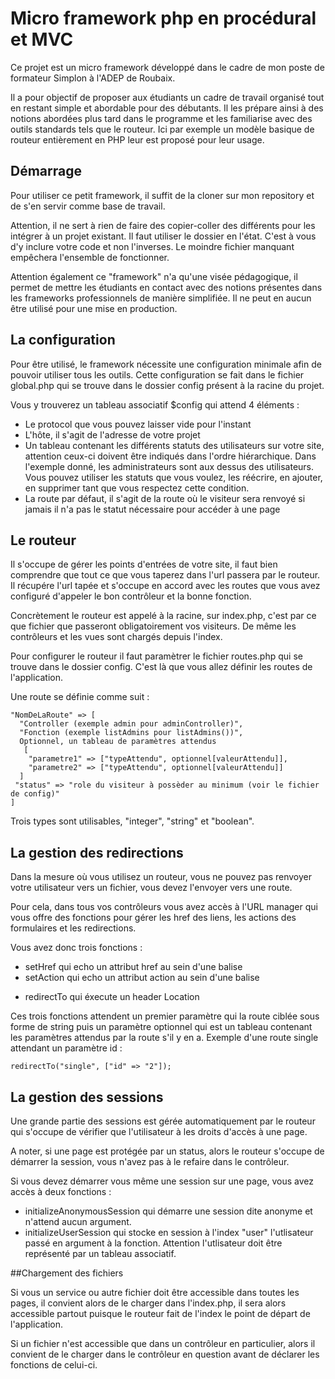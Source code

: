 # Micro framework php en procédural et MVC

Ce projet est un micro framework développé dans le cadre de mon poste de formateur Simplon à l'ADEP de Roubaix.

Il a pour objectif de proposer aux étudiants un cadre de travail organisé tout en restant simple et abordable pour des débutants. Il les prépare ainsi à des notions abordées plus tard dans le programme et les familiarise avec des outils standards tels que le routeur. Ici par exemple un modèle basique de routeur entièrement en PHP leur est proposé pour leur usage.

## Démarrage

Pour utiliser ce petit framework, il suffit de la cloner sur mon repository et de s'en servir comme base de travail.

Attention, il ne sert à rien de faire des copier-coller des différents pour les intégrer à un projet existant. Il faut utiliser le dossier en l'état. C'est à vous d'y inclure votre code et non l'inverses. Le moindre fichier manquant empêchera l'ensemble de fonctionner.

Attention également ce "framework" n'a qu'une visée pédagogique, il permet de mettre les étudiants en contact avec des notions présentes dans les frameworks professionnels de manière simplifiée. Il ne peut en aucun être utilisé pour une mise en production.

## La configuration

Pour être utilisé, le framework nécessite une configuration minimale afin de pouvoir utiliser tous les outils. Cette configuration se fait dans le fichier global.php qui se trouve dans le dossier config présent à la racine du projet.

Vous y trouverez un tableau associatif $config qui attend 4 éléments :
- Le protocol que vous pouvez laisser vide pour l'instant
- L'hôte, il s'agit de l'adresse de votre projet
- Un tableau contenant les différents statuts des utilisateurs sur votre site, attention ceux-ci doivent être indiqués dans l'ordre hiérarchique. Dans l'exemple donné, les administrateurs sont aux dessus des utilisateurs. Vous pouvez utiliser les statuts que vous voulez, les réécrire, en ajouter, en supprimer tant que vous respectez cette condition.
- La route par défaut, il s'agit de la route où le visiteur sera renvoyé si jamais il n'a pas le statut nécessaire pour accéder à une page

## Le routeur

Il s'occupe de gérer les points d'entrées de votre site, il faut bien comprendre que tout ce que vous taperez dans l'url passera par le routeur. Il récupére l'url tapée et s'occupe en accord avec les routes que vous avez configuré d'appeler le bon contrôleur et la bonne fonction.

Concrètement le routeur est appelé à la racine, sur index.php, c'est par ce que fichier que passeront obligatoirement vos visiteurs. De même les contrôleurs et les vues sont chargés depuis l'index.

Pour configurer le routeur il faut paramètrer le fichier routes.php qui se trouve dans le dossier config. C'est là que vous allez définir les routes de l'application.

Une route se définie comme suit :

```
"NomDeLaRoute" => [
  "Controller (exemple admin pour adminController)",
  "Fonction (exemple listAdmins pour listAdmins())",
  Optionnel, un tableau de paramètres attendus
   [
    "parametre1" => ["typeAttendu", optionnel[valeurAttendu]],
    "parametre2" => ["typeAttendu", optionnel[valeurAttendu]]
  ]
 "status" => "role du visiteur à possèder au minimum (voir le fichier de config)"
]

```
Trois types sont utilisables, "integer", "string" et "boolean".

## La gestion des redirections

Dans la mesure où vous utilisez un routeur, vous ne pouvez pas renvoyer votre utilisateur vers un fichier, vous devez l'envoyer vers une route.

Pour cela, dans tous vos contrôleurs vous avez accès à l'URL manager qui vous offre des fonctions pour gérer les href des liens, les actions des formulaires et les redirections.

Vous avez donc trois fonctions :
- setHref qui echo un attribut href au sein d'une balise <a>
- setAction qui echo un attribut action au sein d'une balise <form>
- redirectTo qui éxecute un header Location

Ces trois fonctions attendent un premier paramètre qui la route ciblée sous forme de string puis un paramètre optionnel qui est un tableau contenant les paramètres attendus par la route s'il y en a. Exemple d'une route single attendant un paramètre id :

```
redirectTo("single", ["id" => "2"]);

```

## La gestion des sessions

Une grande partie des sessions est gérée automatiquement par le routeur qui s'occupe de vérifier que l'utilisateur à les droits d'accès à une page.

A noter, si une page est protégée par un status, alors le routeur s'occupe de démarrer la session, vous n'avez pas à le refaire dans le contrôleur.

Si vous devez démarrer vous même une session sur une page, vous avez accès à deux fonctions :
- initializeAnonymousSession qui démarre une session dite anonyme et n'attend aucun argument.
- initializeUserSession qui stocke en session à l'index "user" l'utlisateur passé en argument à la fonction. Attention l'utlisateur doit être représenté par un tableau associatif.

##Chargement des fichiers

Si vous un service ou autre fichier doit être accessible dans toutes les pages, il convient alors de le charger dans l'index.php, il sera alors accessible partout puisque le routeur fait de l'index le point de départ de l'application.

Si un fichier n'est accessible que dans un contrôleur en particulier, alors il convient de le charger dans le contrôleur en question avant de déclarer les fonctions de celui-ci.
